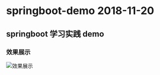 # springboot-demo  2018-11-20
## springboot 学习实践 demo

### 效果展示 <br />

![效果展示](http://zyrs-xyz.oss-cn-beijing.aliyuncs.com/upload-picture/861136242/1542950683262_Image.png?x-oss-process=style/zyrs-picture-style)
